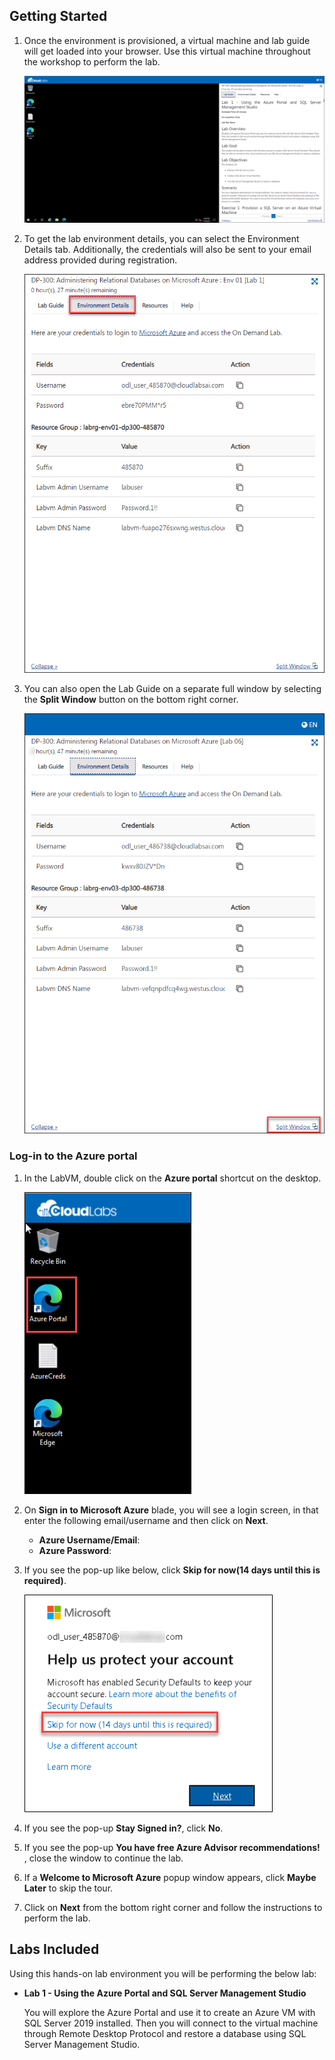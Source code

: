 ## **Getting Started**

1. Once the environment is provisioned, a virtual machine and lab guide will get loaded into your browser. Use this virtual machine throughout the workshop to perform the lab.
   
   ![LabEnvironment](../images/vmandguide-env1.png)
   
1. To get the lab environment details, you can select the Environment Details tab. Additionally, the credentials will also be sent to your email address provided during registration.

   ![LabEnvironment](../images/envdetails-env1.png)

1. You can also open the Lab Guide on a separate full window by selecting the **Split Window** button on the bottom right corner.

   ![LabEnvironment](../images/split-window.png)

### Log-in to the Azure portal

1. In the LabVM, double click on the **Azure portal** shortcut on the desktop.

     ![LabEnvironment](../images/azureshortcut.png) 
     
1. On **Sign in to Microsoft Azure** blade, you will see a login screen, in that enter the following email/username and then click on **Next**.  
   * **Azure Username/Email**:  <inject key="AzureAdUserEmail"></inject>
   * **Azure Password**:  <inject key="AzureAdUserPassword"></inject>
  
1. If you see the pop-up like below, click **Skip for now(14 days until this is required)**.

   ![LabEnvironmentpop-up](../images/skip.png)

1. If you see the pop-up  **Stay Signed in?**, click **No**.

1. If you see the pop-up **You have free Azure Advisor recommendations!** , close the window to continue the lab. 

1. If a **Welcome to Microsoft Azure** popup window appears, click **Maybe Later** to skip the tour.

1. Click on **Next** from the bottom right corner and follow the instructions to perform the lab.

## Labs Included

  Using this hands-on lab environment you will be performing the below lab:

- **Lab 1 - Using the Azure Portal and SQL Server Management Studio**  

   You will explore the Azure Portal and use it to create an Azure VM with SQL Server 2019 installed. Then you will connect to the virtual machine through Remote Desktop Protocol and restore a database using SQL Server Management Studio.
